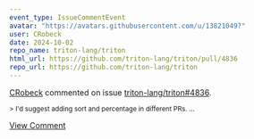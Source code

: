 ```yaml
---
event_type: IssueCommentEvent
avatar: "https://avatars.githubusercontent.com/u/13821049?"
user: CRobeck
date: 2024-10-02
repo_name: triton-lang/triton
html_url: https://github.com/triton-lang/triton/pull/4836
repo_url: https://github.com/triton-lang/triton
---
```


<a href='https://github.com/CRobeck' target='_blank'>CRobeck</a> commented on issue <a href='https://github.com/triton-lang/triton/pull/4836' target='_blank'>triton-lang/triton#4836</a>.

<small>> I'd suggest adding sort and percentage in different PRs....</small>

<a href='https://github.com/triton-lang/triton/pull/4836' target='_blank'>View Comment</a>